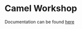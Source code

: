 # Camel Workshop

Documentation can be found [here](https://ordina-jtech.github.io/camel-workshop/index.html)

